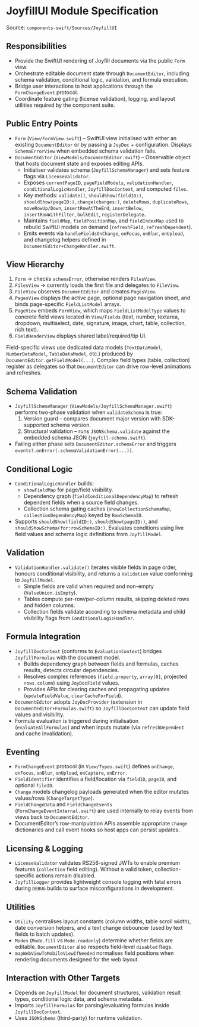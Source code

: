 # JoyfillUI Module Specification

Source: `components-swift/Sources/JoyfillUI`

## Responsibilities
- Provide the SwiftUI rendering of Joyfill documents via the public `Form` view.
- Orchestrate editable document state through `DocumentEditor`, including schema validation, conditional logic, validation, and formula execution.
- Bridge user interactions to host applications through the `FormChangeEvent` protocol.
- Coordinate feature gating (license validation), logging, and layout utilities required by the component suite.

## Public Entry Points
- `Form` (`View/FormView.swift`) – SwiftUI view initialised with either an existing `DocumentEditor` or by passing a `JoyDoc` + configuration. Displays `SchemaErrorView` when embedded schema validation fails.
- `DocumentEditor` (`ViewModels/DocumentEditor.swift`) – Observable object that hosts document state and exposes editing APIs.
  - Initialiser validates schema (`JoyfillSchemaManager`) and sets feature flags via `LicenseValidator`.
  - Exposes `currentPageID`, `pageFieldModels`, `validationHandler`, `conditionalLogicHandler`, `JoyfillDocContext`, and computed `files`.
  - Key methods: `validate()`, `shouldShow(fieldID:)`, `shouldShow(pageID:)`, `change(changes:)`, `deleteRows`, `duplicateRows`, `moveRowUp/Down`, `insertRowAtTheEnd`, `insertBelow`, `insertRowWithFilter`, `bulkEdit`, `registerDelegate`.
  - Maintains `fieldMap`, `fieldPositionMap`, and `fieldIndexMap` used to rebuild SwiftUI models on demand (`refreshField`, `refreshDependent`).
  - Emits events via `handleFieldsOnChange`, `onFocus`, `onBlur`, `onUpload`, and changelog helpers defined in `DocumentEditor+ChangeHandler.swift`.

## View Hierarchy
1. `Form` → checks `schemaError`, otherwise renders `FilesView`.
2. `FilesView` → currently loads the first file and delegates to `FileView`.
3. `FileView` observes `DocumentEditor` and creates `PagesView`.
4. `PagesView` displays the active page, optional page navigation sheet, and binds page-specific `FieldListModel` arrays.
5. `PageView` embeds `FormView`, which maps `FieldListModelType` values to concrete field views located in `View/Fields` (text, number, textarea, dropdown, multiselect, date, signature, image, chart, table, collection, rich text).
6. `FieldHeaderView` displays shared label/required/tip UI.

Field-specific views use dedicated data models (`TextDataModel`, `NumberDataModel`, `TableDataModel`, etc.) produced by `DocumentEditor.getFieldModel(...)`. Complex field types (table, collection) register as delegates so that `DocumentEditor` can drive row-level animations and refreshes.

## Schema Validation
- `JoyfillSchemaManager` (`ViewModels/JoyfillSchemaManager.swift`) performs two-phase validation when `validateSchema` is true:
  1. Version guard – compares document major version with SDK-supported schema version.
  2. Structural validation – runs `JSONSchema.validate` against the embedded schema JSON (`joyfill-schema.swift`).
- Failing either phase sets `DocumentEditor.schemaError` and triggers `events?.onError(.schemaValidationError(...))`.

## Conditional Logic
- `ConditionalLogicHandler` builds:
  - `showFieldMap` for page/field visibility.
  - Dependency graph (`fieldConditionalDependencyMap`) to refresh dependent fields when a source field changes.
  - Collection schema gating caches (`showCollectionSchemaMap`, `collectionDependencyMap`) keyed by `RowSchemaID`.
- Supports `shouldShow(fieldID:)`, `shouldShow(pageID:)`, and `shouldShowSchema(for:rowSchemaID:)`. Evaluates conditions using live field values and schema logic definitions from `JoyfillModel`.

## Validation
- `ValidationHandler.validate()` iterates visible fields in page order, honours conditional visibility, and returns a `Validation` value conforming to `JoyfillModel`.
  - Simple fields are valid when required and non-empty (`ValueUnion.isEmpty`).
  - Tables compute per-row/per-column results, skipping deleted rows and hidden columns.
  - Collection fields validate according to schema metadata and child visibility flags from `ConditionalLogicHandler`.

## Formula Integration
- `JoyfillDocContext` (conforms to `EvaluationContext`) bridges `JoyfillFormulas` with the document model.
  - Builds dependency graph between fields and formulas, caches results, detects circular dependencies.
  - Resolves complex references (`field.property`, `array[0]`, projected `rows.column`) using `JoyDocField` values.
  - Provides APIs for clearing caches and propagating updates (`updateFieldValue`, `clearCacheForField`).
- `DocumentEditor` adopts `JoyDocProvider` (extension in `DocumentEditor+Formulas.swift`) so `JoyfillDocContext` can update field values and visibility.
- Formula evaluation is triggered during initialisation (`evaluateAllFormulas`) and when inputs mutate (via `refreshDependent` and cache invalidation).

## Eventing
- `FormChangeEvent` protocol (in `View/Types.swift`) defines `onChange`, `onFocus`, `onBlur`, `onUpload`, `onCapture`, `onError`.
- `FieldIdentifier` identifies a field/location via `fieldID`, `pageID`, and optional `fileID`.
- `Change` models changelog payloads generated when the editor mutates values/rows (`ChangeTargetType`).
- `FieldChangeData` and `FieldChangeEvents` (`FormChangeEventInternal.swift`) are used internally to relay events from views back to `DocumentEditor`.
- DocumentEditor’s row-manipulation APIs assemble appropriate `Change` dictionaries and call event hooks so host apps can persist updates.

## Licensing & Logging
- `LicenseValidator` validates RS256-signed JWTs to enable premium features (`collection` field editing). Without a valid token, collection-specific actions remain disabled.
- `JoyfillLogger` provides lightweight console logging with fatal errors during `DEBUG` builds to surface misconfigurations in development.

## Utilities
- `Utility` centralises layout constants (column widths, table scroll width), date conversion helpers, and a text change debouncer (used by text fields to batch updates).
- `Modes` (`Mode.fill` vs `Mode.readonly`) determine whether fields are editable. `DocumentEditor` also respects field-level `disabled` flags.
- `mapWebViewToMobileViewIfNeeded` normalises field positions when rendering documents designed for the web layout.

## Interaction with Other Targets
- Depends on `JoyfillModel` for document structures, validation result types, conditional logic data, and schema metadata.
- Imports `JoyfillFormulas` for parsing/evaluating formulas inside `JoyfillDocContext`.
- Uses `JSONSchema` (third-party) for runtime validation.
